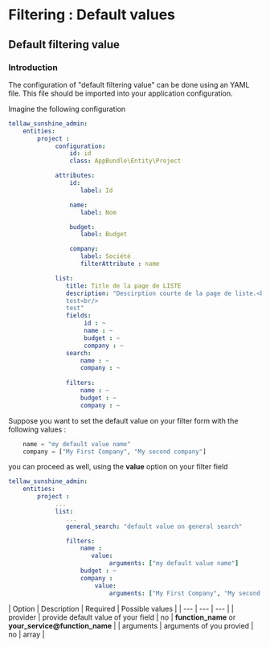 # Filtering : Default values

## Default filtering value

### Introduction

The configuration of "default filtering value" can be done using an YAML file. This file should be imported into your application configuration.

Imagine the following configuration

```yaml
tellaw_sunshine_admin:
    entities:
        project :
             configuration:
                 id: id
                 class: AppBundle\Entity\Project

             attributes:
                 id:
                    label: Id

                 name:
                    label: Nom

                 budget:
                    label: Budget

                 company:
                    label: Société
                    filterAttribute : name

             list:
                title: Title de la page de LISTE
                description: "Descirption courte de la page de liste.<br/>
                test<br/>
                test"
                fields:
                     id : ~
                     name : ~
                     budget : ~
                     company : ~
                search:
                    name : ~
                    company : ~
                    
                filters:
                    name : ~ 
                    budget : ~
                    company : ~ 
```

Suppose you want to set the default value on your filter form with the following values :

```php
    name = "my default value name"
    company = ["My First Company", "My second company"]
```

you can proceed as well, using the **value** option on your filter field

```yaml
tellaw_sunshine_admin:
    entities:
        project :
             ...
             list:
                ...
                general_search: "default value on general search"

                filters:
                    name :
                       value:
                            arguments: ["my default value name"]
                    budget : ~
                    company :
                        value:
                            arguments: ["My First Company", "My second company"] # default value of company.
```

| Option | Description | Required | Possible values |
| --- | --- | --- |
| provider | provide default value of your field  | no | **function\_name** or **your\_service@function\_name** |
| arguments | arguments of you provied | no | array |



